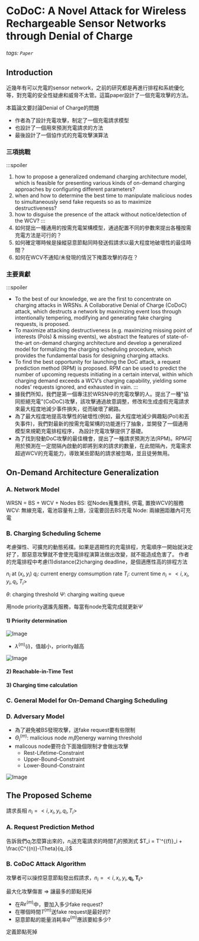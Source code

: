 # CoDoC: A Novel Attack for Wireless Rechargeable Sensor Networks through Denial of Charge
###### tags: `Paper`

## Introduction
近幾年有可以充電的sensor network，之前的研究都是再進行排程和系統優化等，對充電的安全性疑慮和威脅不太管。這篇paper設計了一個充電攻擊的方法。

本篇論文要討論Denial of Charge的問題
- 作者為了設計充電攻擊，制定了一個充電請求模型
- 也設計了一個用來預測充電請求的方法
- 最後設計了一個協作式的充電攻擊演算法

### 三項挑戰
:::spoiler
1. how to propose a generalized ondemand charging architecture model, which is feasible for presenting various kinds of on-demand charging approaches by configuring different parameters?
2. when and how to determine the best time to manipulate malicious nodes to simultaneously send fake requests so as to maximize destructiveness?
3. how to disguise the presence of the attack without notice/detection of the WCV?
:::
1. 如何提出一種通用的按需充電架構模型，通過配置不同的參數來提出各種按需充電方法是可行的？
2. 如何確定哪時候是操縱惡意節點同時發送假請求以最大程度地破壞性的最佳時間？
3. 如何在WCV不通知/未發現的情況下掩蓋攻擊的存在？

### 主要貢獻
:::spoiler
- To the best of our knowledge, we are the first to concentrate on charging attacks in WRSNs. A Collaborative Denial of Charge (CoDoC) attack, which destructs a network by maximizing event loss through intentionally tempering, modifying and generating fake charging requests, is proposed.
- To maximize attacking destructiveness (e.g. maximizing missing point of interests (PoIs) & missing events), we abstract the features of state-of-the-art on-demand charging architecture and develop a generalized model for formalizing the charging scheduling procedure, which provides the fundamental basis for designing charging attacks.
- To find the best opportunity for launching the DoC attack, a request prediction method (RPM) is proposed. RPM can be used to predict the number of upcoming requests initiating in a certain interval, within which charging demand exceeds a WCV’s charging capability, yielding some nodes’ requests ignored, and exhausted in vain.
:::
- 據我們所知，我們是第一個專注於WRSN中的充電攻擊的人。提出了一種"協同拒絕充電"(CoDoC)攻擊，該攻擊通過故意調整，修改和生成虛假充電請求來最大程度地減少事件損失，從而破壞了網路。
- 為了最大程度地提高攻擊性的破壞性(例如，最大程度地減少興趣點(PoI)和丟失事件)，我們對最新的按需充電架構的功能進行了抽象，並開發了一個通用模型來規範充電排程程序， 為設計充電攻擊提供了基礎。
- 為了找到發動DoC攻擊的最佳機會，提出了一種請求預測方法(RPM)。RPM可用於預測在一定間隔內啟動的即將到來的請求的數量，在此間隔內，充電需求超過WCV的充電能力，導致某些節點的請求被忽略，並且徒勞無用。

## On-Demand Architecture Generalization
### A. Network Model
WRSN = BS + WCV + Nodes
BS: 從Nodes蒐集資料, 供電, 置換WCV的服務
WCV: 無線充電，電池容量有上限，沒電要回去BS充電
Node: 兩線圈距離內可充電
### B. Charging Scheduling Scheme
考慮彈性、可擴充的動態拓樸。如果是週期性的充電排程，充電順序一開始就決定好了，那惡意攻擊就不會使充電排程演算法做出改變，就不能造成危害了。
作者的充電排程中考慮(1)distance(2)charging deadline，是個適應性高的排程方法


$n_i$ at $(x_i, y_i)$
$q_i$: current energy comsumption rate
$T_i$: current time
$n_i = <i, x_i, y_i, q_i, T_i>$

$\theta$: charging threshold
$\Psi$: charging waiting queue

用node priority選誰先服務，每當有node充電完成就更新$\Psi$

#### 1) Priority determination
![Image](https://i.imgur.com/YrWcjVw.png)
- $\lambda^{(m)} (i)$，值越小，priority越高

![Image](https://i.imgur.com/6eTNOQP.png)

#### 2) Reachable-in-Time Test

#### 3) Charging time calculation

### C. General Model for On-Demand Charging Scheduling
### D. Adversary Model

- 為了避免被BS發現攻擊，送fake request要有些限制
- $\Theta^{(m)}_i$: malicious node $m_i$的energy warning threshold
- malicous node要符合下面幾個限制才會做出攻擊
    - Rest-Lifetime-Constraint
    - Upper-Bound-Constraint
    - Lower-Bound-Constraint

![Image](https://i.imgur.com/YH0jJ03.png)

## The Proposed Scheme
請求長相 $n_i = <i, x_i, y_i, q_i, T_i>$
### A. Request Prediction Method
告訴我們$q_i$怎麼算出來的，$n_i$送充電請求的時間$T_i$的預測式 $T_i = T'^{(f)}_i + \frac{C^{(n)}-\Theta}{q_i}$

### B. CoDoC Attack Algorithm
攻擊者可以操控惡意節點發出假請求，$n_i = <i, x_i, y_i, \boldsymbol{q_i}, \boldsymbol{T_i}>$

最大化攻擊傷害 => 讓最多的節點死掉
- 在$Re^{(m)}$中，要加入多少fake request?
- 在哪個時間$T^{(m)}$送fake request是最好的?
- 惡意節點的能量消耗率$q^{(m)}$應該要給多少?

定義節點死掉
